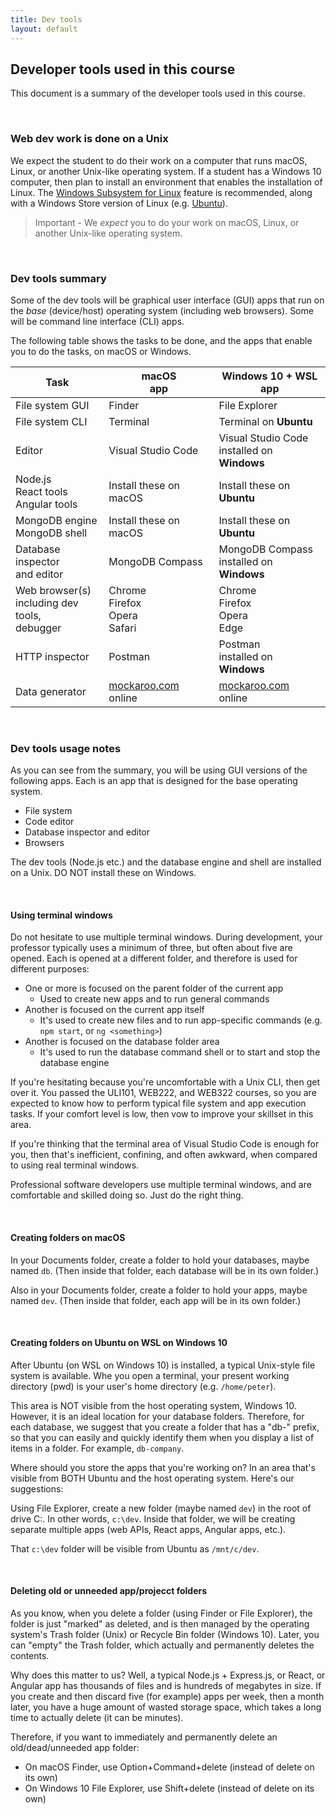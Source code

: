 ```yaml
---
title: Dev tools
layout: default
---
```


## Developer tools used in this course

This document is a summary of the developer tools used in this course. 

<br>

### Web dev work is done on a Unix

We expect the student to do their work on a computer that runs macOS, Linux, or another Unix-like operating system. If a student has a Windows 10 computer, then plan to install an environment that enables the installation of Linux. The [Windows Subsystem for Linux](https://docs.microsoft.com/en-us/windows/wsl/install-win10) feature is recommended, along with a Windows Store version of Linux (e.g. [Ubuntu](https://www.microsoft.com/en-ca/p/ubuntu-1804-lts/9n9tngvndl3q?rtc=1&activetab=pivot:overviewtab)). 

> Important - We *expect* you to do your work on macOS, Linux, or another Unix-like operating system. 

<br>

### Dev tools summary

Some of the dev tools will be graphical user interface (GUI) apps that run on the *base* (device/host) operating system (including web browsers). Some will be command line interface (CLI) apps. 

The following table shows the tasks to be done, and the apps that enable you to do the tasks, on macOS or Windows. 

Task | macOS<br>app | Windows 10 + WSL<br>app
--- | --- | ---
File system GUI | Finder | File Explorer
File system CLI | Terminal | Terminal on **Ubuntu**
Editor | Visual Studio Code | Visual Studio Code<br>installed on **Windows**
Node.js<br>React tools<br>Angular tools | Install these on macOS | Install these on **Ubuntu**
MongoDB engine<br>MongoDB shell | Install these on macOS | Install these on **Ubuntu**
Database inspector<br>and editor | MongoDB Compass | MongoDB Compass<br>installed on **Windows**
Web browser(s)<br>including dev tools,<br>debugger | Chrome<br>Firefox<br>Opera<br>Safari | Chrome<br>Firefox<br>Opera<br>Edge 
HTTP inspector | Postman | Postman<br>installed on **Windows**
Data generator | [mockaroo.com](https://mockaroo.com)<br>online | [mockaroo.com](https://mockaroo.com)<br>online

<br>

### Dev tools usage notes

As you can see from the summary, you will be using GUI versions of the following apps. Each is an app that is designed for the base operating system. 

* File system 
* Code editor
* Database inspector and editor
* Browsers

The dev tools (Node.js etc.) and the database engine and shell are installed on a Unix. DO NOT install these on Windows. 

<br>

#### Using terminal windows

Do not hesitate to use multiple terminal windows. During development, your professor typically uses a minimum of three, but often about five are opened. Each is opened at a different folder, and therefore is used for different purposes:

* One or more is focused on the parent folder of the current app
  * Used to create new apps and to run general commands
* Another is focused on the current app itself
  * It's used to create new files and to run app-specific commands (e.g. `npm start`, or `ng <something>`)
* Another is focused on the database folder area 
  * It's used to run the database command shell or to start and stop the database engine

If you're hesitating because you're uncomfortable with a Unix CLI, then get over it. You passed the ULI101, WEB222, and WEB322 courses, so you are expected to know how to perform typical file system and app execution tasks. If your comfort level is low, then vow to improve your skillset in this area. 

If you're thinking that the terminal area of Visual Studio Code is enough for you, then that's inefficient, confining, and often awkward, when compared to using real terminal windows. 

Professional software developers use multiple terminal windows, and are comfortable and skilled doing so. Just do the right thing. 

<br>

#### Creating folders on macOS

In your Documents folder, create a folder to hold your databases, maybe named `db`. (Then inside that folder, each database will be in its own folder.)

Also in your Documents folder, create a folder to hold your apps, maybe named `dev`. (Then inside that folder, each app will be in its own folder.)

<br>

#### Creating folders on Ubuntu on WSL on Windows 10

After Ubuntu (on WSL on Windows 10) is installed, a typical Unix-style file system is available. Whe you open a terminal, your present working directory (pwd) is your user's home directory (e.g. `/home/peter`). 

This area is NOT visible from the host operating system, Windows 10. However, it is an ideal location for your database folders. Therefore, for each database, we suggest that you create a folder that has a "db-" prefix, so that you can easily and quickly identify them when you display a list of items in a folder. For example, `db-company`. 

Where should you store the apps that you're working on? In an area that's visible from BOTH Ubuntu and the host operating system. Here's our suggestions:

Using File Explorer, create a new folder (maybe named `dev`) in the root of drive C:. In other words, `c:\dev`. Inside that folder, we will be creating separate multiple apps (web APIs, React apps, Angular apps, etc.). 

That `c:\dev` folder will be visible from Ubuntu as `/mnt/c/dev`. 

<br>

#### Deleting old or unneeded app/projecct folders 

As you know, when you delete a folder (using Finder or File Explorer), the folder is just "marked" as deleted, and is then managed by the operating system's Trash folder (Unix) or Recycle Bin folder (Windows 10). Later, you can "empty" the Trash folder, which actually and permanently deletes the contents. 

Why does this matter to us? Well, a typical Node.js + Express.js, or React, or Angular app has thousands of files and is hundreds of megabytes in size. If you create and then discard five (for example) apps per week, then a month later, you have a huge amount of wasted storage space, which takes a long time to actually delete (it can be minutes). 

Therefore, if you want to immediately and permanently delete an old/dead/unneeded app folder:

* On macOS Finder, use Option+Command+delete (instead of delete on its own)
* On Windows 10 File Explorer, use Shift+delete (instead of delete on its own)

<br>
